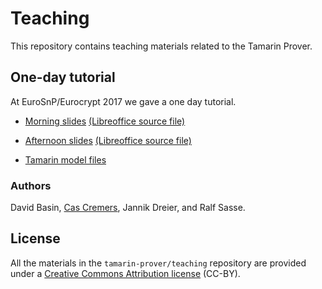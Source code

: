 # Teaching

This repository contains teaching materials related to the Tamarin Prover.

## One-day tutorial

At EuroSnP/Eurocrypt 2017 we gave a one day tutorial.

  * [Morning slides](Tamarin-Tutorial-morning.pdf)
    [(Libreoffice source file)](Tamarin-Tutorial-morning.odp) 

  * [Afternoon slides](Tamarin-Tutorial-afternoon.pdf)
    [(Libreoffice source file)](Tamarin-Tutorial-afternoon.odp) 
    
  * [Tamarin model files](tutorial-models)

### Authors

David Basin, [Cas Cremers](https://www.cs.ox.ac.uk/people/cas.cremers/intro.html), Jannik Dreier, and Ralf Sasse.

## License

All the materials in the `tamarin-prover/teaching` repository are provided under a [Creative Commons Attribution license](https://creativecommons.org/licenses/by/4.0/) (CC-BY).

